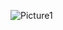 ![Picture1](https://user-images.githubusercontent.com/107078414/183222978-d3112bb8-1845-486c-b0d1-ea6995292dd5.png)

